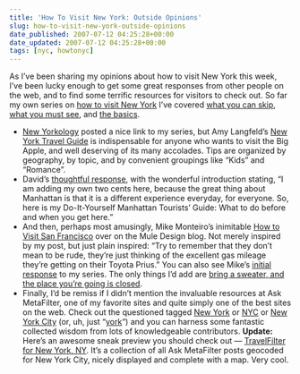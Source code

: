 ```yaml
---
title: 'How To Visit New York: Outside Opinions'
slug: how-to-visit-new-york-outside-opinions
date_published: 2007-07-12 04:25:28+00:00
date_updated: 2007-07-12 04:25:28+00:00
tags: [nyc, howtonyc]
---
```

As I’ve been sharing my opinions about how to visit New York this week, I’ve been lucky enough to get some great responses from other people on the web, and to find some terrific resources for visitors to check out. So far my own series on [how to visit New York](/tag/howtonyc) I’ve covered [what you can skip](/anil/2007/07/how-to-visit-new-york-what-you-can-skip.html), [what you must see](/anil/2007/07/how-to-visit-new-york-the-mustsees.html), and [the basics](/anil/2007/07/how-to-visit-new-york.html).

- [New Yorkology](http://www.newyorkology.com/archives/2007/07/see_ny_the_wron.php) posted a nice link to my series, but Amy Langfeld’s [New York Travel Guide](http://www.newyorkology.com/) is indispensable for anyone who wants to visit the Big Apple, and well deserving of its many accolades. Tips are organized by geography, by topic, and by convenient groupings like “Kids” and “Romance”.
- David’s [thoughtful response](http://www.davidinmanhattan.com/diy-nycor-see-manhattan-like-a-local/photos/182), with the wonderful introduction stating, “I am adding my own two cents here, because the great thing about Manhattan is that it is a different experience everyday, for everyone. So, here is my Do-It-Yourself Manhattan Tourists’ Guide: What to do before and when you get here.”
- And then, perhaps most amusingly, Mike Monteiro’s inimitable [How to Visit San Francisco](http://weblog.muledesign.com/2007/07/how_to_visit_san_francisco.php) over on the Mule Design blog. Not merely inspired by my post, but just plain inspired: “Try to remember that they don’t mean to be rude, they’re just thinking of the excellent gas mileage they’re getting on their Toyota Prius.” You can also see Mike’s [initial response](http://weblog.muledesign.com/2007/07/how_to_visit_new_york.php) to my series. The only things I’d add are [bring a sweater, and the place you’re going is closed](/anil/2005/01/blogdex-is-0wn3.html).
- Finally, I’d be remiss if I didn’t mention the invaluable resources at Ask MetaFilter, one of my favorite sites and quite simply one of the best sites on the web. Check out the questioned tagged [New York](http://ask.metafilter.com/tags/newyork) or [NYC](http://ask.metafilter.com/tags/nyc) or [New York City](http://ask.metafilter.com/tags/newyorkcity) (or, uh, just “[york](http://ask.metafilter.com/tags/york)“) and you can harness some fantastic collected wisdom from lots of knowledgeable contributors.
**Update:** Here’s an awesome sneak preview you should check out — [TravelFilter for New York, NY](http://travel.metafilter.com/go/us/ny/new-york). It’s a collection of all Ask MetaFilter posts geocoded for New York City, nicely displayed and complete with a map. Very cool.
